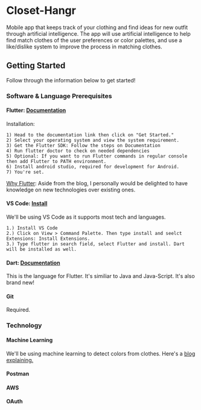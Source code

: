 # Closet-Hangr
Mobile app that keeps track of your clothing and find ideas for new outfit through artificial intelligence. The app will use artificial intelligence to help find match clothes of the user preferences or color palettes, and use a like/dislike system to improve the process in matching clothes. 

## Getting Started
Follow through the information below to get started!

### Software & Language Prerequisites
#### Flutter: [Documentation](https://flutter.dev/docs) 
Installation:
```
1) Head to the documentation link then click on "Get Started."
2) Select your operating system and view the system requirement.
3) Get the Flutter SDK: Follow the steps on Documentation
4) Run flutter doctor to check on needed dependencies
5) Optional: If you want to run Flutter commands in regular console then add Flutter to PATH environment.
6) Install android studio, required for development for Android.
7) You're set.

```
[Why Flutter](https://nevercode.io/blog/flutter-vs-react-native-a-developers-perspective/): Aside from the blog, I personally would be delighted to have knowledge on new technologies over existing ones. 

#### VS Code: [Install](https://code.visualstudio.com/)
We'll be using VS Code as it supports most tech and languages.
```
1.) Install VS Code
2.) Click on View > Command Palette. Then type install and seelct Extensions: Install Extensions.
3.) Type flutter in search field, select Flutter and install. Dart will be installed as well.
```

#### Dart: [Documentation](https://dart.dev/guides)
This is the language for Flutter. It's similiar to Java and Java-Script. It's also brand new!

#### Git
Required.

### Technology
#### Machine Learning
We'll be using machine learning to detect colors from clothes. Here's a [blog explaining.](https://towardsdatascience.com/color-identification-in-images-machine-learning-application-b26e770c4c71)

#### Postman

#### AWS

#### OAuth
